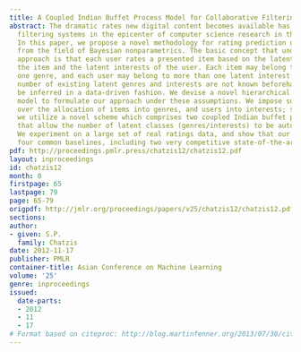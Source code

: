 ```yaml
---
title: A Coupled Indian Buffet Process Model for Collaborative Filtering
abstract: The dramatic rates new digital content becomes available has brought collaborative
  filtering systems in the epicenter of computer science research in the last decade.
  In this paper, we propose a novel methodology for rating prediction utilizing concepts
  from the field of Bayesian nonparametrics. The basic concept that underlies our
  approach is that each user rates a presented item based on the latent genres of
  the item and the latent interests of the user. Each item may belong to more than
  one genre, and each user may belong to more than one latent interest class. The
  number of existing latent genres and interests are not known beforehand, but should
  be inferred in a data-driven fashion. We devise a novel hierarchical factor analysis
  model to formulate our approach under these assumptions. We impose suitable priors
  over the allocation of items into genres, and users into interests; specifically,
  we utilize a novel scheme which comprises two coupled Indian buffet process priors
  that allow the number of latent classes (genres/interests) to be automatically inferred.
  We experiment on a large set of real ratings data, and show that our approach outperforms
  four common baselines, including two very competitive state-of-the-art approaches.
pdf: http://proceedings.pmlr.press/chatzis12/chatzis12.pdf
layout: inproceedings
id: chatzis12
month: 0
firstpage: 65
lastpage: 79
page: 65-79
origpdf: http://jmlr.org/proceedings/papers/v25/chatzis12/chatzis12.pdf
sections: 
author:
- given: S.P.
  family: Chatzis
date: 2012-11-17
publisher: PMLR
container-title: Asian Conference on Machine Learning
volume: '25'
genre: inproceedings
issued:
  date-parts:
  - 2012
  - 11
  - 17
# Format based on citeproc: http://blog.martinfenner.org/2013/07/30/citeproc-yaml-for-bibliographies/
---
```


